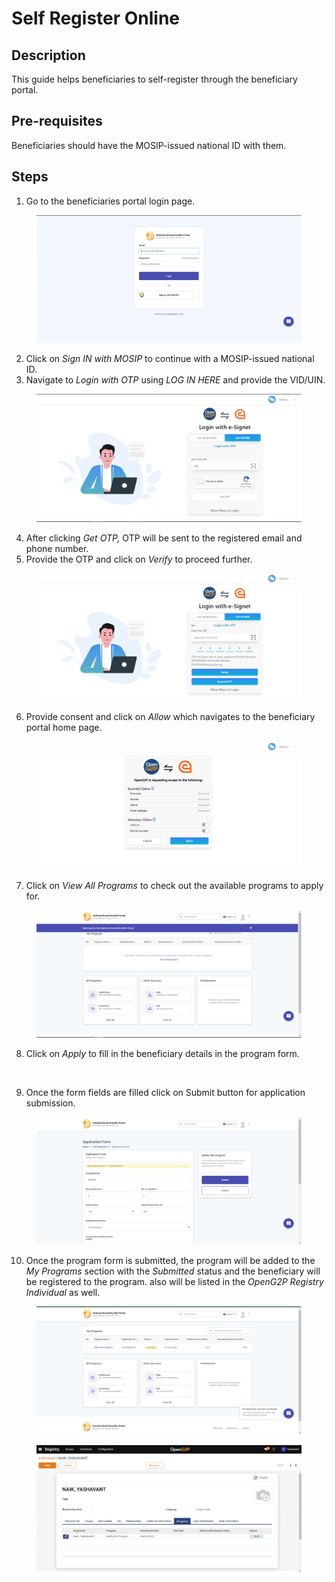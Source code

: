 # Self Register Online

## Description

This guide helps beneficiaries to self-register through the beneficiary portal.

## Pre-requisites

Beneficiaries should have the MOSIP-issued national ID with them.

## Steps&#x20;

1. Go to the beneficiaries portal login page.

<figure><img src="../../.gitbook/assets/beneficiary-portal-login-page.png" alt=""><figcaption></figcaption></figure>

2. Click on _Sign IN with MOSIP_ to continue with a MOSIP-issued national ID.
3. Navigate to _Login with OTP_ using _LOG IN HERE_ and provide the VID/UIN.

<figure><img src="../../.gitbook/assets/login-with-otp.png" alt=""><figcaption></figcaption></figure>

4. After clicking _Get OTP,_ OTP will be sent to the registered email and phone number.
5. Provide the OTP and click on _Verify_ to proceed further.

<figure><img src="../../.gitbook/assets/verify-otp.png" alt=""><figcaption></figcaption></figure>

6. Provide consent and click on _Allow_ which navigates to the beneficiary portal home page.

<figure><img src="../../.gitbook/assets/beneficiary-portal-consent (1).png" alt=""><figcaption></figcaption></figure>

7. Click on _View All Programs_ to check out the available programs to apply for.

<figure><img src="../../.gitbook/assets/beneficiary-portal-home-page.png" alt=""><figcaption></figcaption></figure>

8. Click on _Apply_ to fill in the beneficiary details in the program form.

<figure><img src="broken-reference" alt=""><figcaption></figcaption></figure>

9. Once the form fields are filled click on Submit button for application submission.

<figure><img src="../../.gitbook/assets/beneficiary-portal-application-form-page.png" alt=""><figcaption></figcaption></figure>

10. Once the program form is submitted, the program will be added to the _My Programs_ section with the _Submitted_ status and the beneficiary will be registered to the program. also will be listed in the _OpenG2P Registry Individual_ as well.

<figure><img src="../../.gitbook/assets/my-programs (1).png" alt=""><figcaption></figcaption></figure>

<figure><img src="../../.gitbook/assets/program-registrant.png" alt=""><figcaption></figcaption></figure>
